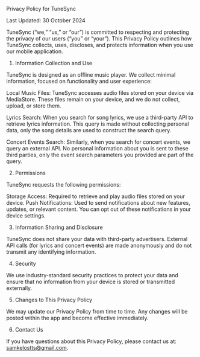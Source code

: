 Privacy Policy for TuneSync

Last Updated: 30 October 2024

TuneSync (“we,” “us,” or “our”) is committed to respecting and protecting the privacy of our users (“you” or “your”). This Privacy Policy outlines how TuneSync collects, uses, discloses, and protects information when you use our mobile application.

1. Information Collection and Use

TuneSync is designed as an offline music player. We collect minimal information, focused on functionality and user experience:

Local Music Files: TuneSync accesses audio files stored on your device via MediaStore. These files remain on your device, and we do not collect, upload, or store them.  

Lyrics Search: When you search for song lyrics, we use a third-party API to retrieve lyrics information. This query is made without collecting personal data, only the song details are used to construct the search query.  

Concert Events Search: Similarly, when you search for concert events, we query an external API. No personal information about you is sent to these third parties, only the event search parameters you provided are part of the query.  

2. Permissions

TuneSync requests the following permissions:

Storage Access: Required to retrieve and play audio files stored on your device.
Push Notifications: Used to send notifications about new features, updates, or relevant content. You can opt out of these notifications in your device settings.  

3. Information Sharing and Disclosure

TuneSync does not share your data with third-party advertisers. External API calls (for lyrics and concert events) are made anonymously and do not transmit any identifying information.

4. Security

We use industry-standard security practices to protect your data and ensure that no information from your device is stored or transmitted externally.

5. Changes to This Privacy Policy

We may update our Privacy Policy from time to time. Any changes will be posted within the app and become effective immediately.

6. Contact Us

If you have questions about this Privacy Policy, please contact us at: samkelostts@gmail.com.
